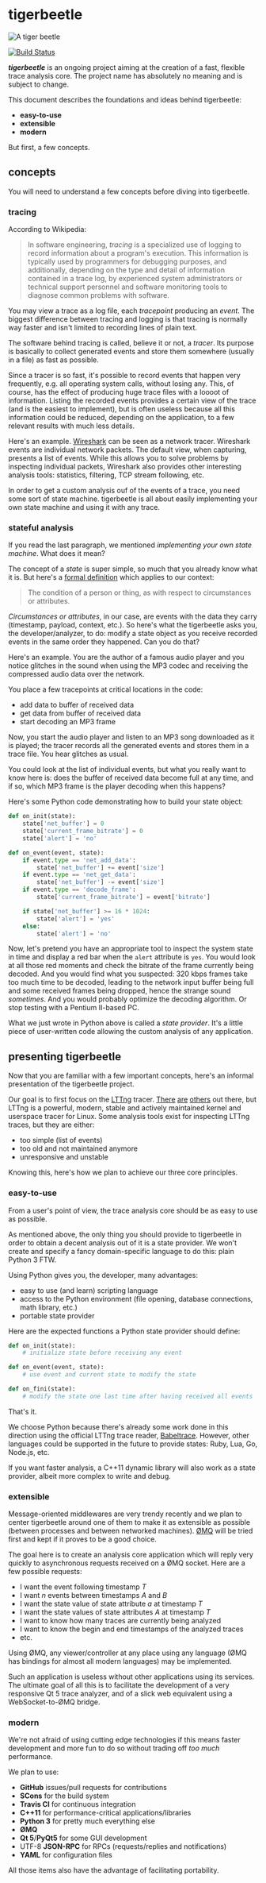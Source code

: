 tigerbeetle
===========

![A tiger beetle](http://0x3b.org/ss/parosteosis555.png)

[![Build Status](https://travis-ci.org/eepp/tigerbeetle.svg?branch=master)](https://travis-ci.org/eepp/tigerbeetle)

***tigerbeetle*** is an ongoing project aiming at the creation of a
fast, flexible trace analysis core. The project name has absolutely no
meaning and is subject to change.

This document describes the foundations and ideas behind tigerbeetle:

  * **easy-to-use**
  * **extensible**
  * **modern**

But first, a few concepts.


concepts
--------

You will need to understand a few concepts before diving into tigerbeetle.


### tracing

According to Wikipedia:

> In software engineering, _tracing_ is a specialized use of logging to
> record information about a program's execution. This information is
> typically used by programmers for debugging purposes, and additionally,
> depending on the type and detail of information contained in a trace log,
> by experienced system administrators or technical support personnel and
> software monitoring tools to diagnose common problems with software.

You may view a trace as a log file, each _tracepoint_ producing an _event_.
The biggest difference between tracing and logging is that tracing is normally
way faster and isn't limited to recording lines of plain text.

The software behind tracing is called, believe it or not, a _tracer_. Its
purpose is basically to collect generated events and store them somewhere
(usually in a file) as fast as possible.

Since a tracer is so fast, it's possible to record events that happen very
frequently, e.g. all operating system calls, without losing any. This, of
course, has the effect of producing huge trace files with a loooot of
information. Listing the recorded events provides a certain view of the trace
(and is the easiest to implement), but is often useless because all this
information could be reduced, depending on the application, to a few
relevant results with much less details.

Here's an example. [Wireshark](http://www.wireshark.org/) can be seen as
a network tracer. Wireshark events are individual network packets. The
default view, when capturing, presents a list of events. While this allows
you to solve problems by inspecting individual packets, Wireshark also
provides other interesting analysis tools: statistics, filtering, TCP stream
following, etc.

In order to get a custom analysis ouf of the events of a trace, you need some
sort of state machine. tigerbeetle is all about easily implementing your own
state machine and using it with any trace.


### stateful analysis

If you read the last paragraph, we mentioned _implementing your own state
machine_. What does it mean?

The concept of a _state_ is super simple, so much that you already know what
it is. But here's a [formal definition](http://www.thefreedictionary.com/state)
which applies to our context:

> The condition of a person or thing, as with respect to circumstances
> or attributes.

_Circumstances or attributes_, in our case, are events with the data they
carry (timestamp, payload, context, etc.). So here's what the tigerbeetle
asks you, the developer/analyzer, to do: modify a state object as you receive
recorded events in the same order they happened. Can you do that?

Here's an example. You are the author of a famous audio player and you notice
glitches in the sound when using the MP3 codec and receiving the compressed
audio data over the network.

You place a few tracepoints at critical locations in the code:

  * add data to buffer of received data
  * get data from buffer of received data
  * start decoding an MP3 frame

Now, you start the audio player and listen to an MP3 song downloaded as it
is played; the tracer records all the generated events and stores them in a
trace file. You hear glitches as usual.

You could look at the list of individual events, but what you really want to
know here is: does the buffer of received data become full at any time, and
if so, which MP3 frame is the player decoding when this happens?

Here's some Python code demonstrating how to build your state object:

```python
def on_init(state):
    state['net_buffer'] = 0
    state['current_frame_bitrate'] = 0
    state['alert'] = 'no'

def on_event(event, state):
    if event.type == 'net_add_data':
        state['net_buffer'] += event['size']
    if event.type == 'net_get_data':
        state['net_buffer'] -= event['size']
    if event.type == 'decode_frame':
        state['current_frame_bitrate'] = event['bitrate']

    if state['net_buffer'] >= 16 * 1024:
        state['alert'] = 'yes'
    else:
        state['alert'] = 'no'
```

Now, let's pretend you have an appropriate tool to inspect the system state
in time and display a red bar when the `alert` attribute is `yes`. You would
look at all those red moments and check the bitrate of the frame currently
being decoded. And you would find what you suspected: 320 kbps frames take
too much time to be decoded, leading to the network input buffer being full
and some received frames being dropped, hence the strange sound _sometimes_.
And you would probably optimize the decoding algorithm. Or stop testing with
a Pentium II-based PC.

What we just wrote in Python above is called a _state provider_. It's a little
piece of user-written code allowing the custom analysis of any application.


presenting tigerbeetle
----------------------

Now that you are familiar with a few important concepts, here's an informal
presentation of the tigerbeetle project.

Our goal is to first focus on the [LTTng](http://lttng.org/) tracer.
[There](https://sourceware.org/systemtap/)
[are](http://www.sysdig.org/)
[others](http://en.wikipedia.org/wiki/DTrace) out
there, but LTTng is a powerful, modern, stable and actively maintained kernel
and userspace tracer for Linux. Some analysis tools exist for inspecting
LTTng traces, but they are either:

  * too simple (list of events)
  * too old and not maintained anymore
  * unresponsive and unstable

Knowing this, here's how we plan to achieve our three core principles.


### easy-to-use

From a user's point of view, the trace analysis core should be as easy to
use as possible.

As mentioned above, the only thing you should provide to tigerbeetle in
order to obtain a decent analysis out of it is a state provider. We won't
create and specify a fancy domain-specific language to do this: plain
Python 3 FTW.

Using Python gives you, the developer, many advantages:

  * easy to use (and learn) scripting language
  * access to the Python environment (file opening, database connections,
    math library, etc.)
  * portable state provider

Here are the expected functions a Python state provider should define:

```python
def on_init(state):
    # initialize state before receiving any event

def on_event(event, state):
    # use event and current state to modify the state

def on_fini(state):
    # modify the state one last time after having received all events
```

That's it.

We choose Python because there's already some work done in this direction
using the official LTTng trace reader,
[Babeltrace](https://lttng.org/babeltrace). However, other
languages could be supported in the future to provide states: Ruby, Lua,
Go, Node.js, etc.

If you want faster analysis, a C++11 dynamic library will also work as a
state provider, albeit more complex to write and debug.


### extensible

Message-oriented middlewares are very trendy recently and we plan to center
tigerbeetle around one of them to make it as extensible as possible (between
processes and between networked machines). [ØMQ](http://zeromq.org/) will
be tried first and kept if it proves to be a good choice.

The goal here is to create an analysis core application which will reply very
quickly to asynchronous requests received on a ØMQ socket. Here are a few
possible requests:

  * I want the event following timestamp _T_
  * I want _n_ events between timestamps _A_ and _B_
  * I want the state value of state attribute _a_ at timestamp _T_
  * I want the state values of state attributes _A_ at timestamp _T_
  * I want to know how many traces are currently being analyzed
  * I want to know the begin and end timestamps of the analyzed traces
  * etc.

Using ØMQ, any viewer/controller at any place using any language (ØMQ has
bindings for almost all modern languages) may be implemented.

Such an application is useless without other applications using its services.
The ultimate goal of all this is to facilitate the development of a very
responsive Qt 5 trace analyzer, and of a slick web equivalent using a
WebSocket-to-ØMQ bridge.


### modern

We're not afraid of using cutting edge technologies if this means faster
development and more fun to do so without trading off _too much_ performance.

We plan to use:

  * **GitHub** issues/pull requests for contributions
  * **SCons** for the build system
  * **Travis CI** for continuous integration
  * **C++11** for performance-critical applications/libraries
  * **Python 3** for pretty much everything else
  * **ØMQ**
  * **Qt 5**/**PyQt5** for some GUI development
  * UTF-8 **JSON-RPC** for RPCs (requests/replies and notifications)
  * **YAML** for configuration files

All those items also have the advantage of facilitating portability.

